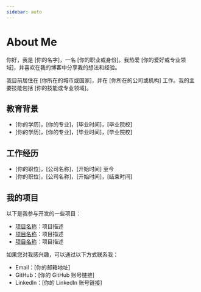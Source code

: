 ```yaml
---
sidebar: auto
---
```


# About Me

你好，我是 [你的名字]，一名 [你的职业或身份]。我热爱 [你的爱好或专业领域]，并喜欢在我的博客中分享我的想法和经验。

我目前居住在 [你所在的城市或国家]，并在 [你所在的公司或机构] 工作。我的主要技能包括 [你的技能或专业领域]。

## 教育背景

- [你的学历]，[你的专业]，[毕业时间]，[毕业院校]
- [你的学历]，[你的专业]，[毕业时间]，[毕业院校]

## 工作经历

- [你的职位]，[公司名称]，[开始时间] 至今
- [你的职位]，[公司名称]，[开始时间]，[结束时间]

## 我的项目

以下是我参与开发的一些项目：

- [项目名称](项目链接)：项目描述
- [项目名称](项目链接)：项目描述
- [项目名称](项目链接)：项目描述

如果您对我感兴趣，可以通过以下方式联系我：

- Email：[你的邮箱地址]
- GitHub：[你的 GitHub 账号链接]
- LinkedIn：[你的 LinkedIn 账号链接]
